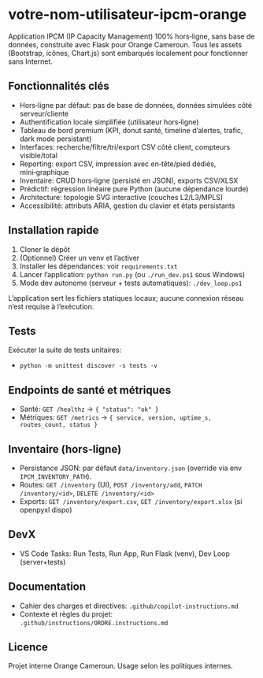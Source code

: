 # votre-nom-utilisateur-ipcm-orange

Application IPCM (IP Capacity Management) 100% hors‑ligne, sans base de données, construite avec Flask pour Orange Cameroun. Tous les assets (Bootstrap, icônes, Chart.js) sont embarqués localement pour fonctionner sans Internet.

## Fonctionnalités clés
- Hors‑ligne par défaut: pas de base de données, données simulées côté serveur/cliente
- Authentification locale simplifiée (utilisateur hors‑ligne)
- Tableau de bord premium (KPI, donut santé, timeline d’alertes, trafic, dark mode persistant)
- Interfaces: recherche/filtre/tri/export CSV côté client, compteurs visible/total
- Reporting: export CSV, impression avec en‑tête/pied dédiés, mini‑graphique
- Inventaire: CRUD hors‑ligne (persisté en JSON), exports CSV/XLSX
- Prédictif: régression linéaire pure Python (aucune dépendance lourde)
- Architecture: topologie SVG interactive (couches L2/L3/MPLS)
- Accessibilité: attributs ARIA, gestion du clavier et états persistants

## Installation rapide
1. Cloner le dépôt
2. (Optionnel) Créer un venv et l’activer
3. Installer les dépendances: voir `requirements.txt`
4. Lancer l’application: `python run.py` (ou `./run_dev.ps1` sous Windows)
5. Mode dev autonome (serveur + tests automatiques): `./dev_loop.ps1`

L’application sert les fichiers statiques locaux; aucune connexion réseau n’est requise à l’exécution.

## Tests
Exécuter la suite de tests unitaires:
- `python -m unittest discover -s tests -v`

## Endpoints de santé et métriques
- Santé: `GET /healthz` → `{ "status": "ok" }`
- Métriques: `GET /metrics` → `{ service, version, uptime_s, routes_count, status }`

## Inventaire (hors‑ligne)
- Persistance JSON: par défaut `data/inventory.json` (override via env `IPCM_INVENTORY_PATH`).
- Routes: `GET /inventory` (UI), `POST /inventory/add`, `PATCH /inventory/<id>`, `DELETE /inventory/<id>`
- Exports: `GET /inventory/export.csv`, `GET /inventory/export.xlsx` (si openpyxl dispo)

## DevX
- VS Code Tasks: Run Tests, Run App, Run Flask (venv), Dev Loop (server+tests)

## Documentation
- Cahier des charges et directives: `.github/copilot-instructions.md`
- Contexte et règles du projet: `.github/instructions/ORDRE.instructions.md`

## Licence
Projet interne Orange Cameroun. Usage selon les politiques internes.
